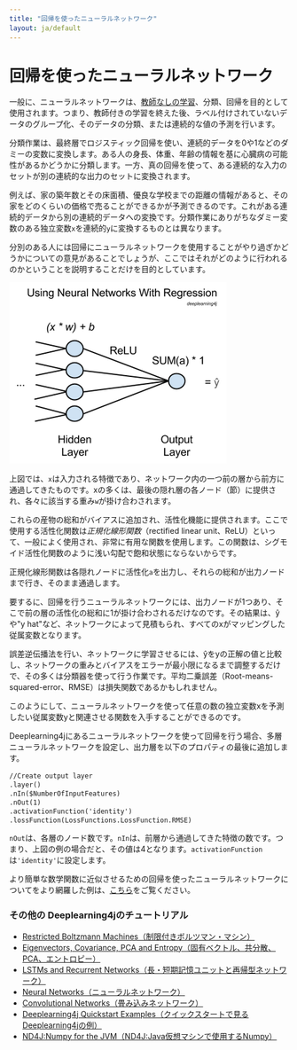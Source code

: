 ```yaml
---
title: "回帰を使ったニューラルネットワーク"
layout: ja/default
---
```


# 回帰を使ったニューラルネットワーク

一般に、ニューラルネットワークは、[教師なしの学習](./unsupervised-learning)、分類、回帰を目的として使用されます。つまり、教師付きの学習を終えた後、ラベル付けされていないデータのグループ化、そのデータの分類、または連続的な値の予測を行います。 

分類作業は、最終層でロジスティック回帰を使い、連続的データを0や1などのダミーの変数に変換します。ある人の身長、体重、年齢の情報を基に心臓病の可能性があるかどうかに分類します。一方、真の回帰を使って、ある連続的な入力のセットが別の連続的な出力のセットに変換されます。 

例えば、家の築年数とその床面積、優良な学校までの距離の情報があると、その家をどのくらいの価格で売ることができるかが予測できるのです。これがある連続的データから別の連続的データへの変換です。分類作業にありがちなダミー変数のある独立変数`x`を連続的`y`に変換するものとは異なります。

分別のある人には回帰にニューラルネットワークを使用することがやり過ぎかどうかについての意見があることでしょうが、ここではそれがどのように行われるのかということを説明することだけを目的としています。

![Alt text](./img/neural-network-regression.png)

上図では、`x`は入力される特徴であり、ネットワーク内の一つ前の層から前方に通過してきたものです。xの多くは、最後の隠れ層の各ノード（節）に提供され、各々に該当する重み`w`が掛け合わされます。

これらの産物の総和がバイアスに追加され、活性化機能に提供されます。ここで使用する活性化関数は*正規化線形関数*（rectified linear unit、ReLU）といって、一般によく使用され、非常に有用な関数を使用します。この関数は、シグモイド活性化関数のように浅い勾配で飽和状態にならないからです。
 
正規化線形関数は各隠れノードに活性化`a`を出力し、それらの総和が出力ノードまで行き、そのまま通過します。 

要するに、回帰を行うニューラルネットワークには、出力ノードが1つあり、そこで前の層の活性化の総和に1が掛け合わされるだけなのです。その結果は、ŷや"y hat"など、ネットワークによって見積もられ、すべてのxがマッピングした従属変数となります。 

誤差逆伝播法を行い、ネットワークに学習させるには、ŷをyの正解の値と比較し、ネットワークの重みとバイアスをエラーが最小限になるまで調整するだけで、その多くは分類器を使って行う作業です。平均二乗誤差（Root-means-squared-error、RMSE）は損失関数であるかもしれません。 

このようにして、ニューラルネットワークを使って任意の数の独立変数xを予測したい従属変数yと関連させる関数を入手することができるのです。 

Deeplearning4jにあるニューラルネットワークを使って回帰を行う場合、多層ニューラルネットワークを設定し、出力層を以下のプロパティの最後に追加します。

```
//Create output layer
.layer()
.nIn($NumberOfInputFeatures)
.nOut(1)
.activationFunction('identity')
.lossFunction(LossFunctions.LossFunction.RMSE)
```

`nOut`は、各層のノード数です。`nIn`は、前層から通過してきた特徴の数です。つまり、上図の例の場合だと、その値は4となります。`activationFunction`は`'identity'`に設定します。

より簡単な数学関数に近似させるための回帰を使ったニューラルネットワークについてをより網羅した例は、[こちら](https://github.com/deeplearning4j/dl4j-examples/tree/master/src/main/java/org/deeplearning4j/examples/feedforward/regression)をご覧ください。 

### <a name="beginner">その他の Deeplearning4jのチュートリアル</a>
* [Restricted Boltzmann Machines（制限付きボルツマン・マシン）](./ja-restrictedboltzmannmachine)
* [Eigenvectors, Covariance, PCA and Entropy（固有ベクトル、共分散、PCA、エントロピー）](./ja-eigenvector)
* [LSTMs and Recurrent Networks（長・短期記憶ユニットと再帰型ネットワーク）](./lstm)
* [Neural Networks（ニューラルネットワーク）](./ja-neuralnet-overview)
* [Convolutional Networks（畳み込みネットワーク）](./convolutionalnets)
* [Deeplearning4j Quickstart Examples（クイックスタートで見るDeeplearning4jの例）](./ja-quickstart)
* [ND4J:Numpy for the JVM（ND4J:Java仮想マシンで使用するNumpy）](http://nd4j.org/)

